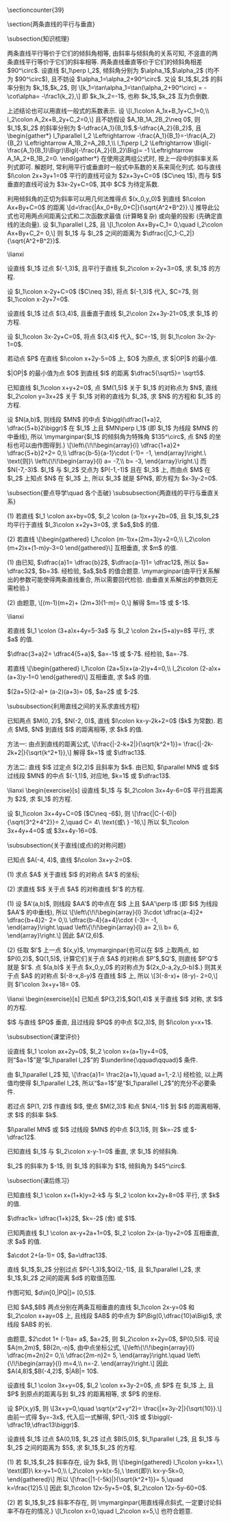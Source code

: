 \sectioncounter{39}
</p>

<p>
\section{两条直线的平行与垂直}
</p>

<p>
\subsection{知识梳理}
</p>

<p>
两条直线平行等价于它们的倾斜角相等, 由斜率与倾斜角的关系可知, 不竖直的两条直线平行等价于它们的斜率相等. 两条直线垂直等价于它们的倾斜角相差 $90^\circ$. 设直线 $l_1\perp l_2$, 倾斜角分别为 $\alpha_1$,$\alpha_2$ (均不为 $90^\circ$), 且不妨设 $\alpha_1=\alpha_2+90^\circ$. 又设 $l_1$,$l_2$ 的斜率分别为 $k_1$,$k_2$, 则 
\[k_1=\tan\alpha_1=\tan(\alpha_2+90^\circ)
    = -\cot\alpha= -\frac1{k_2},\]
即 $k_1k_2=-1$, 也称 $k_1$,$k_2$ 互为负倒数.
</p>

<p>
上述结论也可以用直线一般式的系数表示. 设 
\[l_1\colon A_1x+B_1y+C_1=0,\\
    l_2\colon A_2x+B_2y+C_2=0,\]
且不妨假设 $A_1B_1A_2B_2\neq 0$, 则 $l_1$,$l_2$ 的斜率分别为 $-\dfrac{A_1}{B_1}$,$-\dfrac{A_2}{B_2}$, 且
\begin{gather*}
    l_1\parallel l_2
      \Leftrightarrow -\frac{A_1}{B_1}=-\frac{A_2}{B_2}
      \Leftrightarrow A_1B_2=A_2B_1,\\
    l_1\perp l_2
      \Leftrightarrow \Bigl(-\frac{A_1}{B_1}\Bigr)\Bigl(-\frac{A_2}{B_2}\Big)= -1
      \Leftrightarrow A_1A_2+B_1B_2=0.
\end{gather*}
在使用这两组公式时, 按上一段中的斜率关系列式即可. 解题时, 常利用平行或垂直时一般式中系数的关系来简化列式. 如与直线 $l\colon 2x+3y+1=0$ 平行的直线可设为 $2x+3y+C=0$ ($C\neq 1$), 而与 $l$ 垂直的直线可设为 $3x-2y+C=0$, 其中 $C$ 为待定系数.
</p>

<p>
利用倾斜角的正切为斜率可以用几何法推得点 $(x_0,y_0)$ 到直线 $l\colon Ax+By+C=0$ 的距离
\[d=\frac{|Ax_0+By_0+C|}{\sqrt{A^2+B^2}}.\]
推导此公式也可用两点间距离公式和二次函数求最值 (计算略复杂) 或向量的投影 (先确定直线的法向量). 设 $l_1\parallel l_2$, 且
\[l_1\colon Ax+By+C_1= 0,\quad l_2\colon Ax+By+C_2= 0,\]
则 $l_1$ 与 $l_2$ 之间的距离为 $\dfrac{|C_1-C_2|}{\sqrt{A^2+B^2}}$.
</p>

<p>
\lianxi
<myexercise>
    <p>    设直线 $l_1$ 过点 $(-1,3)$, 且平行于直线 $l_2\colon x-2y+3=0$, 求 $l_1$ 的方程.
</p>
</myexercise>
<mysolution>
    <p>
    设 $l_1\colon x-2y+C=0$ ($C\neq 3$), 将点 $(-1,3)$ 代入, $C=7$, 则 $l_1\colon x-2y+7=0$.
</p>
</mysolution>
</p>

<p>
<myexercise>
    <p>    设直线 $l_1$ 过点 $(3,4)$, 且垂直于直线 $l_2\colon 2x+3y-21=0$,求 $l_1$ 的方程.
</p>
</myexercise>
<mysolution>
    <p>
    设 $l_1\colon 3x-2y+C=0$, 将点 $(3,4)$ 代入, $C=-1$, 则 $l_1\colon 3x-2y-1=0$.
</p>
</mysolution>
</p>

<p>
<myexercise>
    <p>    若动点 $P$ 在直线 $l\colon x+2y-5=0$ 上, $O$ 为原点, 求 $|OP|$ 的最小值.
</p>
</myexercise>
<mysolution>
    <p>
    $|OP|$ 的最小值为点 $O$ 到直线 $l$ 的距离 $\dfrac5{\sqrt5}= \sqrt5$.
</p>
</mysolution>
</p>

<p>
<myexercise>
    <p>    已知直线 $l_1\colon x+y+2=0$, 点 $M(1,5)$ 关于 $l_1$ 的对称点为 $N$, 直线 $l_2\colon y=3x+2$ 关于 $l_1$ 对称的直线为 $l_3$, 求 $N$ 的方程和 $l_3$ 的方程.
</p>
</myexercise>
<mysolution>
    <p>
    设 $N(a,b)$, 则线段 $MN$ 的中点 $\biggl(\dfrac{1+a}2, \dfrac{5+b}2\biggr)$ 在 $l_1$ 上且 $MN\perp l_1$ (即 $l_1$ 为线段 $MN$ 的中垂线), 所以
    \mymarginpar{$l_1$ 的倾斜角为特殊角 $135^\circ$, 点 $N$ 的坐标也可以由作图得到.}
    \[\left\{\!\!\begin{array}{l}
        \dfrac{1+a}2+ \dfrac{5+b}2+2= 0,\\
        \dfrac{b-5}{a-1}\cdot (-1)= -1,
    \end{array}\right.\ \text{则}\ 
    \left\{\!\!\begin{array}{l}
        a= -7,\\
        b= -3,
    \end{array}\right.\]
    而 $N(-7,-3)$. $l_1$ 与 $l_2$ 交点为 $P(-1,-1)$ 且在 $l_3$ 上, 而由点 $M$ 在 $l_2$ 上知点 $N$ 在 $l_3$ 上, 所以 $l_3$ 就是 $PN$, 即方程为 $x-3y-2=0$.
</p>
</mysolution>
</p>

<p>
\subsection{要点导学\quad 各个击破}
\subsubsection{两直线的平行与垂直关系}
<span id="example-"></span>
<myexample>
    <p>
    (1) 若直线 $l_1 \colon ax+by=0$, $l_2 \colon (a-1)x+y+2b=0$, 且 $l_1$,$l_2$ 均平行于直线 $l_3\colon x+2y+3=0$, 求 $a$,$b$ 的值.
</p>

<p>
    (2) 若直线 
    \[\begin{gathered}
        l_1\colon (m-1)x+(2m+3)y+2=0,\\
        l_2\colon (m+2)x+(1-m)y-3=0
    \end{gathered}\]
    互相垂直, 求 $m$ 的值.
</p>
</myexample>
<mysolution>
    <p>
    (1) 由已知, $\dfrac{a}1= \dfrac{b}2$, $\dfrac{a-1}1= \dfrac12$, 所以 $a= \dfrac32$, $b=3$. 经检验, $a$,$b$ 的值合题意.
    \mymarginpar{由平行关系解出的参数可能使得两条直线重合, 所以需要回代检验. 由垂直关系解出的参数则无需检验.}
</p>

<p>
    (2) 由题意, 
    \[(m-1)(m+2)+ (2m+3)(1-m)= 0,\]
    解得 $m=1$ 或 $-1$.
</p>
</mysolution>
</p>

<p>
\lianxi
<myexercise>
    <p>    若直线 $l_1 \colon (3+a)x+4y=5-3a$ 与 $l_2 \colon 2x+(5+a)y=8$ 平行, 求 $a$ 的值.
</p>
</myexercise>
<mysolution>
    <p>
    $\dfrac{3+a}2= \dfrac4{5+a}$, $a=-1$ 或 $-7$. 经检验, $a=-7$.
</p>
</mysolution>
</p>

<p>
<myexercise>
    <p>    若直线 
    \[\begin{gathered}
        l_1\colon (2a+5)x+(a-2)y+4=0,\\
        l_2\colon (2-a)x+(a+3)y-1=0
    \end{gathered}\]
    互相垂直, 求 $a$ 的值.
</p>
</myexercise>
<mysolution>
    <p>
    $(2a+5)(2-a)+ (a-2)(a+3)= 0$, $a=2$ 或 $-2$.
</p>
</mysolution>
</p>

<p>
\subsubsection{利用直线之间的关系求直线方程}
<span id="example-"></span>
<myexample>
    <p>
    已知两点 $M(0, 2)$, $N(-2, 0)$, 直线 $l\colon kx-y-2k+2=0$ ($k$ 为常数). 若点 $M$, $N$ 到直线 $l$ 的距离相等, 求 $k$ 的值.
</p>
</myexample>
<mysolution>
    <p>
    方法一: 由点到直线的距离公式,
    \[\frac{|-2-k+2|}{\sqrt{k^2+1}}= 
    \frac{|-2k-2k+2|}{\sqrt{k^2+1}},\]
    解得 $k=1$ 或 $\dfrac13$.
</p>

<p>
    方法二: 直线 $l$ 过定点 $(2,2)$ 且斜率为 $k$. 由已知, $l\parallel MN$ 或 $l$ 过线段 $MN$ 的中点 $(-1,1)$, 对应地, $k=1$ 或 $\dfrac13$.
</p>
</mysolution>
</p>

<p>
\lianxi
\begin{exercise}[s]
    设直线 $l_1$ 与 $l_2\colon 3x+4y-6=0$ 平行且距离为 $2$, 求 $l_1$ 的方程.
</p>
</myexercise>
<mysolution>
    <p>
    设 $l_1\colon 3x+4y+C=0$ ($C\neq -6$), 则
    \[\frac{|C-(-6)|}{\sqrt{3^2+4^2}}= 2,\quad
    C= 4\ \text{或\ } -16,\]
    所以 $l_1\colon 3x+4y+4=0$ 或 $3x+4y-16=0$.
</p>
</mysolution>
</p>

<p>
\subsubsection{关于直线(或点)的对称问题}
<span id="example-"></span>
<myexample>
    <p>
    已知点 $A(-4, 4)$, 直线 $l\colon 3x+y-2=0$.
</p>

<p>
    (1) 求点 $A$ 关于直线 $l$ 的对称点 $A'$ 的坐标;
</p>

<p>
    (2) 求直线 $l$ 关于点 $A$ 的对称直线 $l'$ 的方程.
</p>
</myexample>
<mysolution>
    <p>
    (1) 设 $A'(a,b)$, 则线段 $AA'$ 的中点在 $l$ 上且 $AA'\perp l$ (即 $l$ 为线段 $AA'$ 的中垂线), 所以
    \[\left\{\!\!\begin{array}{l}
        3\cdot \dfrac{a-4}2+ \dfrac{b+4}2- 2= 0,\\
        \dfrac{b-4}{a+4}\cdot (-3)= -1,
    \end{array}\right.\quad
    \left\{\!\!\begin{array}{l}
        a= 2,\\
        b= 6,
    \end{array}\right.\]
    因此 $A'(2,6)$.
</p>

<p>
    (2) 任取 $l'$ 上一点 $(x,y)$, 
    \mymarginpar{也可以在 $l$ 上取两点, 如 $P(0,2)$, $Q(1,5)$, 计算它们关于点 $A$ 的对称点 $P'$,$Q'$, 则直线 $P'Q'$ 就是 $l'$. 点 $(a,b)$ 关于点 $x_0,y_0$ 的对称点为 $(2x_0-a,2y_0-b)$.}
    则其关于点 $A$ 的对称点 $(-8-x,8-y)$ 在直线 $l$ 上, 所以
    \[3(-8-x)+ (8-y)- 2=0,\]
    则 $l'\colon 3x+y+18= 0$.
</p>
</mysolution>
</p>

<p>
\lianxi
\begin{exercise}[s]
    已知点 $P(3,2)$,$Q(1,4)$ 关于直线 $l$ 对称, 求 $l$ 的方程.
</p>
</myexercise>
<mysolution>
    <p>
    $l$ 与直线 $PQ$ 垂直, 且过线段 $PQ$ 的中点 $(2,3)$, 则 $l\colon y=x+1$.
</p>
</mysolution>
</p>

<p>
\subsubsection{课堂评价}
</p>

<p>
<myexercise>
    <p>    设直线 $l_1 \colon ax+2y=0$, $l_2 \colon x+(a+1)y+4=0$, 则“$a=1$”是“$l_1\parallel l_2$”的 $\underline{\qquad\qquad}$ 条件.
</p>
</myexercise>
<mysolution>
    <p>
    由 $l_1\parallel l_2$ 知,
    \[\frac{a}1= \frac2{a+1},\quad a=1,-2.\]
    经检验, 以上两值均使得 $l_1\parallel l_2$, 所以“$a=1$”是“$l_1\parallel l_2$”的充分不必要条件.
</p>
</mysolution>
</p>

<p>
<myexercise>
    <p>    若过点 $P(1, 2)$ 作直线 $l$, 使点 $M(2,3)$ 和点 $N(4,-1)$ 到 $l$ 的距离相等, 求 $l$ 的斜率 $k$.
</p>
</myexercise>
<mysolution>
    <p>
    $l\parallel MN$ 或 $l$ 过线段 $MN$ 的中点 $(3,1)$, 则 $k=-2$ 或 $-\dfrac12$.
</p>
</mysolution>
</p>

<p>
<myexercise>
    <p>    已知直线 $l_1$ 与 $l_2\colon x-y-1=0$ 垂直, 求 $l_1$ 的倾斜角.
</p>
</myexercise>
<mysolution>
    <p>
    $l_2$ 的斜率为 $-1$, 则 $l_1$ 的斜率为 $1$, 倾斜角为 $45^\circ$.
</p>
</mysolution>
</p>

<p>
\subsection{课后练习}
<myexercise>
    <p>    已知直线 $l_1 \colon x+(1+k)y=2-k$ 与 $l_2 \colon kx+2y+8=0$ 平行, 求 $k$ 的值.
</p>
</myexercise>
<mysolution>
    <p>
    $\dfrac1k= \dfrac{1+k}2$, $k=-2$ (舍) 或 $1$.
</p>
</mysolution>
</p>

<p>
<myexercise>
    <p>    已知两直线 $l_1 \colon ax-y+2a+1=0$, $l_2 \colon 2x-(a-1)y+2=0$ 互相垂直, 求 $a$ 的值.
</p>
</myexercise>
<mysolution>
    <p>
    $a\cdot 2+(a-1)= 0$, $a=\dfrac13$.
</p>
</mysolution>
</p>

<p>
<myexercise>
    <p>    直线 $l_1$,$l_2$ 分别过点 $P(-1,3)$,$Q(2,-1)$, 且 $l_1\parallel l_2$, 求 $l_1$,$l_2$ 之间的距离 $d$ 的取值范围.
</p>
</myexercise>
<mysolution>
    <p>
    作图可知, $d\in[0,|PQ|]= [0,5]$.
</p>
</mysolution>
</p>

<p>
<myexercise>
    <p>    已知 $A$,$B$ 两点分别在两条互相垂直的直线 $l_1\colon 2x-y=0$ 和 $l_2\colon x+ay=0$ 上, 且线段 $AB$ 的中点为 $P\Big(0,\dfrac{10}a\Big)$, 求线段 $AB$ 的长.
</p>
</myexercise>
<mysolution>
    <p>
    由题意, $2\cdot 1+ (-1)a= a$, $a=2$, 则 $l_2\colon x+2y=0$, $P(0,5)$. 可设 $A(m,2m)$, $B(2n,-n)$, 由中点坐标公式,
    \[\left\{\!\!\begin{array}{l}
        \dfrac{m+2n}2= 0,\\
        \dfrac{2m-n}2= 5,
    \end{array}\right.\quad
    \left\{\!\!\begin{array}{l}
        m=4,\\
        n=-2.
    \end{array}\right.\]
    因此 $A(4,8)$,$B(-4,2)$, $|AB|= 10$.
</p>
</mysolution>
</p>

<p>
<myexercise>
    <p>    设直线 $l_1 \colon 3x+y=0$, $l_2 \colon x+3y-2=0$, 点 $P$ 在 $l_1$ 上, 且 $P$ 到原点的距离与到 $l_2$ 的距离相等, 求 $P$ 的坐标. 
</p>
</myexercise>
<mysolution>
    <p>
    设 $P(x,y)$, 则
    \[3x+y=0,\quad 
    \sqrt{x^2+y^2}= \frac{|x+3y-2|}{\sqrt{10}}.\]
    由前一式得 $y=-3x$, 代入后一式解得, $P(1,-3)$ 或 $\biggl(-\dfrac19,\dfrac13\biggr)$.
</p>
</mysolution>
</p>

<p>
<myexercise>
    <p>    设直线 $l_1$ 过点 $A(0,1)$, $l_2$ 过点 $B(5,0)$, $l_1\parallel l_2$, 且 $l_1$ 与 $l_2$ 之间的距离为 $5$, 求 $l_1$,$l_2$ 的方程.
</p>
</myexercise>
<mysolution>
    <p>
    (1) 若 $l_1$,$l_2$ 斜率存在, 设为 $k$, 则
    \[\begin{gathered}
        l_1\colon y=kx+1,\ \text{即}\ kx-y+1=0,\\
        l_2\colon y=k(x-5),\ \text{即}\ kx-y-5k=0,
    \end{gathered}\]
    所以
    \[\frac{|1-(-5k)|}{\sqrt{k^2+1}}= 5,\quad
    k=\frac{12}5.\]
    因此 $l_1\colon 12x-5y+5=0$, $l_2\colon 12x-5y-60=0$.
</p>

<p>
    (2) 若 $l_1$,$l_2$ 斜率不存在, 则
    \mymarginpar{用直线得点斜式, 一定要讨论斜率不存在的情况.}
    \[l_1\colon x=0,\quad l_2\colon x=5,\]
    也符合题意.
</p>
</mysolution>
